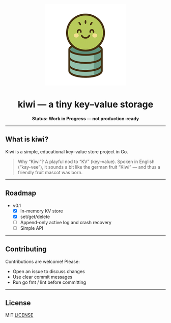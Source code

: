 <p align="center">
  <img src="assets/kiwi-logo.png" alt="Kiwi KV Store logo" width="256" />
</p>

<h1 align="center">kiwi — a tiny key–value storage</h1>

<p align="center">
  <b>Status: Work in Progress — not production-ready</b>
</p>

---

## What is kiwi?

Kiwi is a simple, educational key–value store project in Go.

> Why “Kiwi”?
> A playful nod to “KV” (key–value). Spoken in English (“kay-vee”), it sounds a bit like the german fruit “Kiwi” — and thus a friendly fruit mascot was born.

---

## Roadmap

- v0.1
    - [x] In-memory KV store
    - [x] set/get/delete
    - [ ] Append-only active log and crash recovery
    - [ ] Simple API

---

## Contributing

Contributions are welcome! Please:
- Open an issue to discuss changes
- Use clear commit messages
- Run go fmt / lint before committing

---

## License

MIT [LICENSE](LICENSE)